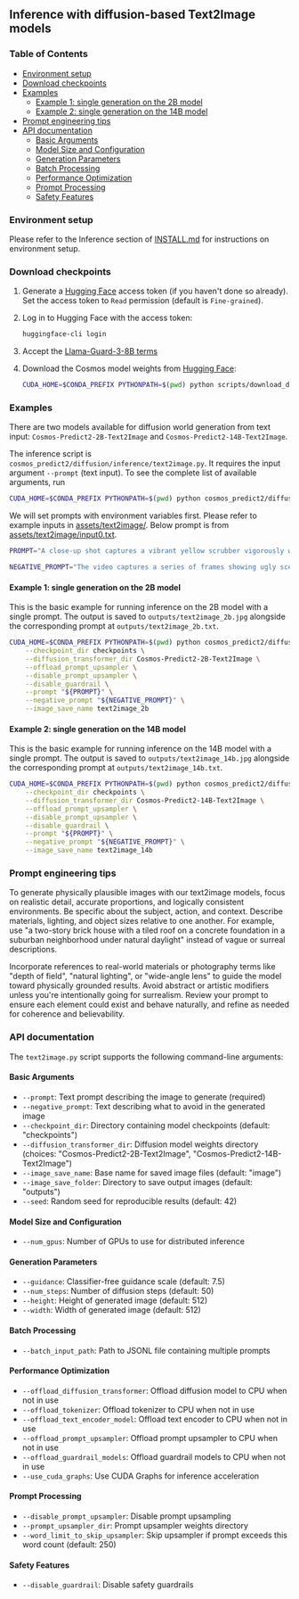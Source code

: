 ## Inference with diffusion-based Text2Image models

### Table of Contents
- [Environment setup](#environment-setup)
- [Download checkpoints](#download-checkpoints)
- [Examples](#examples)
  - [Example 1: single generation on the 2B model](#example-1-single-generation-on-the-2b-model)
  - [Example 2: single generation on the 14B model](#example-2-single-generation-on-the-14b-model)
- [Prompt engineering tips](#prompt-engineering-tips)
- [API documentation](#api-documentation)
  - [Basic Arguments](#basic-arguments)
  - [Model Size and Configuration](#model-size-and-configuration)
  - [Generation Parameters](#generation-parameters)
  - [Batch Processing](#batch-processing)
  - [Performance Optimization](#performance-optimization)
  - [Prompt Processing](#prompt-processing)
  - [Safety Features](#safety-features)

### Environment setup

Please refer to the Inference section of [INSTALL.md](/INSTALL.md#inference) for instructions on environment setup.

### Download checkpoints

1. Generate a [Hugging Face](https://huggingface.co/settings/tokens) access token (if you haven't done so already). Set the access token to `Read` permission (default is `Fine-grained`).

2. Log in to Hugging Face with the access token:
   ```bash
   huggingface-cli login
   ```
3. Accept the [Llama-Guard-3-8B terms](https://huggingface.co/meta-llama/Llama-Guard-3-8B)

4. Download the Cosmos model weights from [Hugging Face](https://huggingface.co/collections/nvidia/cosmos-predict2-68028efc052239369a0f2959):
   ```bash
   CUDA_HOME=$CONDA_PREFIX PYTHONPATH=$(pwd) python scripts/download_diffusion_checkpoints.py --model_sizes 2B 14B --model_types Text2Image --checkpoint_dir checkpoints
   ```

<!-- ### GPU memory requirements

We report the maximum observed GPU memory usage during end-to-end inference. Additionally, we offer a series of model offloading strategies to help users manage GPU memory usage effectively.

For GPUs with limited memory, we recommend fully offloading all models. For higher-end GPUs, users can select the most suitable offloading strategy considering the numbers provided below.

| Offloading Strategy | Cosmos-Predict2-2B-Text2World | Cosmos-Predict2-14B-Text2World |
|-------------|---------|---------|
| Offload prompt upsampler | - GB | > 80.0 GB |
| Offload prompt upsampler & guardrails | - GB | - GB |
| Offload prompt upsampler & guardrails & T5 encoder | - GB | - GB |
| Offload prompt upsampler & guardrails & T5 encoder & tokenizer | - GB | - GB |
| Offload prompt upsampler & guardrails & T5 encoder & tokenizer & diffusion model | - GB | - GB |

The numbers may vary depending on system specs and are for reference only. -->

### Examples

There are two models available for diffusion world generation from text input: `Cosmos-Predict2-2B-Text2Image` and `Cosmos-Predict2-14B-Text2Image`.

The inference script is `cosmos_predict2/diffusion/inference/text2image.py`.
It requires the input argument `--prompt` (text input).
To see the complete list of available arguments, run
```bash
CUDA_HOME=$CONDA_PREFIX PYTHONPATH=$(pwd) python cosmos_predict2/diffusion/inference/text2image.py --help
```

We will set prompts with environment variables first.
Please refer to example inputs in [assets/text2image/](/assets/text2image/).
Below prompt is from [assets/text2image/input0.txt](/assets/text2image/input0.txt).
```bash
PROMPT="A close-up shot captures a vibrant yellow scrubber vigorously working on a grimy plate, its bristles moving in circular motions to lift stubborn grease and food residue. The dish, once covered in remnants of a hearty meal, gradually reveals its original glossy surface. Suds form and bubble around the scrubber, creating a satisfying visual of cleanliness in progress. The sound of scrubbing fills the air, accompanied by the gentle clinking of the dish against the sink. As the scrubber continues its task, the dish transforms, gleaming under the bright kitchen lights, symbolizing the triumph of cleanliness over mess."

NEGATIVE_PROMPT="The video captures a series of frames showing ugly scenes, static with no motion, motion blur, over-saturation, shaky footage, low resolution, grainy texture, pixelated images, poorly lit areas, underexposed and overexposed scenes, poor color balance, washed out colors, choppy sequences, jerky movements, low frame rate, artifacting, color banding, unnatural transitions, outdated special effects, fake elements, unconvincing visuals, poorly edited content, jump cuts, visual noise, and flickering. Overall, the video is of poor quality."
```

#### Example 1: single generation on the 2B model
This is the basic example for running inference on the 2B model with a single prompt.
The output is saved to `outputs/text2image_2b.jpg` alongside the corresponding prompt at `outputs/text2image_2b.txt`.
```bash
CUDA_HOME=$CONDA_PREFIX PYTHONPATH=$(pwd) python cosmos_predict2/diffusion/inference/text2image.py \
    --checkpoint_dir checkpoints \
    --diffusion_transformer_dir Cosmos-Predict2-2B-Text2Image \
    --offload_prompt_upsampler \
    --disable_prompt_upsampler \
    --disable_guardrail \
    --prompt "${PROMPT}" \
    --negative_prompt "${NEGATIVE_PROMPT}" \
    --image_save_name text2image_2b
```

#### Example 2: single generation on the 14B model
<!-- We run inference on the 14B model with offloading flags enabled. This is suitable for low-memory GPUs. Model offloading is also required for the 14B model to avoid OOM. -->
This is the basic example for running inference on the 14B model with a single prompt.
The output is saved to `outputs/text2image_14b.jpg` alongside the corresponding prompt at `outputs/text2image_14b.txt`.
```bash
CUDA_HOME=$CONDA_PREFIX PYTHONPATH=$(pwd) python cosmos_predict2/diffusion/inference/text2image.py \
    --checkpoint_dir checkpoints \
    --diffusion_transformer_dir Cosmos-Predict2-14B-Text2Image \
    --offload_prompt_upsampler \
    --disable_prompt_upsampler \
    --disable_guardrail \
    --prompt "${PROMPT}" \
    --negative_prompt "${NEGATIVE_PROMPT}" \
    --image_save_name text2image_14b
```

<!-- #### Example 3: single generation with multi-GPU inference
This example runs parallelized inference on a single prompt using 8 GPUs.
```bash
NUM_GPUS=8
CUDA_HOME=$CONDA_PREFIX PYTHONPATH=$(pwd) torchrun --nproc_per_node=${NUM_GPUS} cosmos_predict2/diffusion/inference/text2image.py \
    --checkpoint_dir checkpoints \
    --diffusion_transformer_dir Cosmos-Predict2-14B-Text2Image \
    --offload_prompt_upsampler \
    --disable_prompt_upsampler \
    --disable_guardrail \
    --prompt "${PROMPT}" \
    --negative_prompt "${NEGATIVE_PROMPT}" \
    --image_save_name text2image_14b_8gpu



NUM_GPUS=8
CUDA_HOME=$CONDA_PREFIX PYTHONPATH=$(pwd) torchrun --nproc_per_node=${NUM_GPUS} cosmos_predict2/diffusion/inference/text2image.py \
    --checkpoint_dir checkpoints \
    --diffusion_transformer_dir Cosmos-Predict2-2B-Text2Image \
    --offload_prompt_upsampler \
    --disable_prompt_upsampler \
    --disable_guardrail \
    --prompt "${PROMPT}" \
    --negative_prompt "${NEGATIVE_PROMPT}" \
    --image_save_name text2image_2b_8gpu
``` -->

<!-- #### Example 4: batch generation
This example runs inference on a batch of prompts, provided through the `--batch_input_path` argument (path to a JSONL file).
The JSONL file should contain one prompt per line in the following format, where each line must contain a `prompt` field:
```json
{"prompt": "prompt1"}
{"prompt": "prompt2"}
```
Inference command:
```bash
CUDA_HOME=$CONDA_PREFIX PYTHONPATH=$(pwd) python cosmos_predict2/diffusion/inference/text2world.py \
    --checkpoint_dir checkpoints \
    --diffusion_transformer_dir Cosmos-Predict2-2B-Text2World \
    --batch_input_path assets/diffusion/batch_inputs/text2world.jsonl \
    --offload_prompt_upsampler \
    --video_save_folder diffusion-text2world-2b-batch
``` -->

### Prompt engineering tips

To generate physically plausible images with our text2image models, focus on realistic detail, accurate proportions, and logically consistent environments. Be specific about the subject, action, and context. Describe materials, lighting, and object sizes relative to one another. For example, use "a two-story brick house with a tiled roof on a concrete foundation in a suburban neighborhood under natural daylight" instead of vague or surreal descriptions.

Incorporate references to real-world materials or photography terms like "depth of field", "natural lighting", or "wide-angle lens" to guide the model toward physically grounded results. Avoid abstract or artistic modifiers unless you're intentionally going for surrealism. Review your prompt to ensure each element could exist and behave naturally, and refine as needed for coherence and believability.

### API documentation

The `text2image.py` script supports the following command-line arguments:

#### Basic Arguments
- `--prompt`: Text prompt describing the image to generate (required)
- `--negative_prompt`: Text describing what to avoid in the generated image
- `--checkpoint_dir`: Directory containing model checkpoints (default: "checkpoints")
- `--diffusion_transformer_dir`: Diffusion model weights directory (choices: "Cosmos-Predict2-2B-Text2Image", "Cosmos-Predict2-14B-Text2Image")
- `--image_save_name`: Base name for saved image files (default: "image")
- `--image_save_folder`: Directory to save output images (default: "outputs")
- `--seed`: Random seed for reproducible results (default: 42)

#### Model Size and Configuration
- `--num_gpus`: Number of GPUs to use for distributed inference

#### Generation Parameters
- `--guidance`: Classifier-free guidance scale (default: 7.5)
- `--num_steps`: Number of diffusion steps (default: 50)
- `--height`: Height of generated image (default: 512)
- `--width`: Width of generated image (default: 512)

#### Batch Processing
- `--batch_input_path`: Path to JSONL file containing multiple prompts

#### Performance Optimization
- `--offload_diffusion_transformer`: Offload diffusion model to CPU when not in use
- `--offload_tokenizer`: Offload tokenizer to CPU when not in use
- `--offload_text_encoder_model`: Offload text encoder to CPU when not in use
- `--offload_prompt_upsampler`: Offload prompt upsampler to CPU when not in use
- `--offload_guardrail_models`: Offload guardrail models to CPU when not in use
- `--use_cuda_graphs`: Use CUDA Graphs for inference acceleration

#### Prompt Processing
- `--disable_prompt_upsampler`: Disable prompt upsampling
- `--prompt_upsampler_dir`: Prompt upsampler weights directory
- `--word_limit_to_skip_upsampler`: Skip upsampler if prompt exceeds this word count (default: 250)

#### Safety Features
- `--disable_guardrail`: Disable safety guardrails


